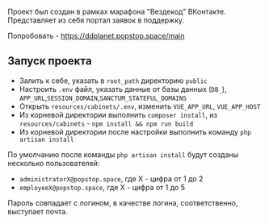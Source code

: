 Проект был создан в рамках марафона "Вездекод" ВКонтакте. Представляет из себя портал заявок в поддержку.

Попробовать - https://ddplanet.popstop.space/main

## Запуск проекта
- Залить к себе, указать в `root_path` директорию `public`
- Настроить `.env` файл, указать данные от базы данных (`DB_`), `APP_URL`,`SESSION_DOMAIN`,`SANCTUM_STATEFUL_DOMAINS`
- Открыть `resources/cabinets/.env`, изменить `VUE_APP_URL`, `VUE_APP_HOST`
- Из корневой директории выполнить `composer install`, из `resources/cabinets` -  `npm install && npm run build`
- Из корневой директории после настройки выполнить команду `php artisan install`

По умолчанию после команды `php artisan install` будут созданы несколько пользователей:

- `administratorX@popstop.space`, где Х - цифра от 1 до 2
- `employeeX@popstop.space`, где Х - цифра от 1 до 5 
  
Пароль совпадает с логином, в качестве логина, соответственно, выступает почта. 
